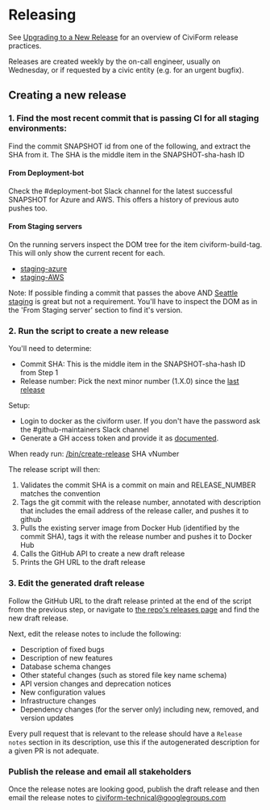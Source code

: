 # Releasing

See [Upgrading to a New Release](it-manual/sre-playbook/upgrading-to-a-new-release.md) for an overview of CiviForm release practices.

Releases are created weekly by the on-call engineer, usually on Wednesday, or if requested by a civic entity (e.g. for an urgent bugfix).

## Creating a new release

### 1. Find the most recent commit that is passing CI for all staging environments:

Find the commit SNAPSHOT id from one of the following, and extract the SHA from it. The SHA is the middle item in the SNAPSHOT-sha-hash ID

#### From Deployment-bot

Check the #deployment-bot Slack channel for the latest successful SNAPSHOT for Azure and AWS.  This offers a history of previous auto pushes too.

#### From Staging servers

On the running servers inspect the DOM tree for the <head><meta> item civiform-build-tag. This will only show the current recent for each.

* [staging-azure](https://staging-azure.civiform.dev/)
* [staging-AWS](https://staging-aws.civiform.dev/)


Note: If possible finding a commit that passes the above AND [Seattle staging](https://staging.seattle.civiform.com/) is great but not a requirement.  You'll have to inspect the DOM as in the 'From Staging server' section to find it's version.

### 2. Run the script to create a new release

You'll need to determine:

* Commit SHA: This is the middle item in the SNAPSHOT-sha-hash ID from Step 1
* Release number: Pick the next minor number (1.X.0) since the [last release](https://github.com/civiform/civiform/releases)

Setup:
* Login to docker as the civiform user. If you don't have the password ask the #github-maintainers Slack channel
* Generate a GH access token and provide it as [documented](https://github.com/civiform/civiform/blob/main/bin/create-release#L14).

When ready run: [/bin/create-release](https://github.com/civiform/civiform/blob/main/bin/create-release) SHA vNumber

The release script will then:

1. Validates the commit SHA is a commit on main and RELEASE_NUMBER matches the convention
1. Tags the git commit with the release number, annotated with description that includes the email address of the release caller, and pushes it to github
1. Pulls the existing server image from Docker Hub (identified by the commit SHA), tags it with the release number and pushes it to Docker Hub
1. Calls the GitHub API to create a new draft release
1. Prints the GH URL to the draft release


### 3. Edit the generated draft release

Follow the GitHub URL to the draft release printed at the end of the script from the previous step, or navigate to [the repo's releases page](https://github.com/civiform/civiform/releases) and find the new draft release.

Next, edit the release notes to include the following:

- Description of fixed bugs
- Description of new features
- Database schema changes
- Other stateful changes (such as stored file key name schema)
- API version changes and deprecation notices
- New configuration values
- Infrastructure changes
- Dependency changes (for the server only) including new, removed, and version updates

Every pull request that is relevant to the release should have a `Release notes` section in its description, use this if the autogenerated description for a given PR is not adequate.

### Publish the release and email all stakeholders

Once the release notes are looking good, publish the draft release and then email the release notes to civiform-technical@googlegroups.com
